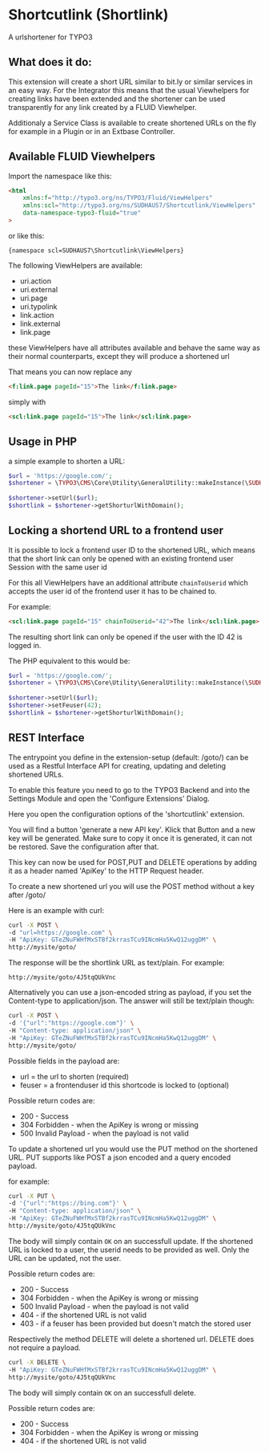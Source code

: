 # Shortcutlink (Shortlink) 

A urlshortener for TYPO3

## What does it do:

This extension will create a short URL similar to bit.ly or similar services in an easy way. For the Integrator this means that the usual Viewhelpers for creating links have been extended and the shortener can be used transparently for any link created by a FLUID Viewhelper.

Additionaly a Service Class is available to create shortened URLs on the fly for example in a Plugin or in an Extbase Controller.

## Available FLUID Viewhelpers

Import the namespace like this:


```html
<html
    xmlns:f="http://typo3.org/ns/TYPO3/Fluid/ViewHelpers"
    xmlns:scl="http://typo3.org/ns/SUDHAUS7/Shortcutlink/ViewHelpers"
    data-namespace-typo3-fluid="true"
>
``` 

or like this:

```
{namespace scl=SUDHAUS7\Shortcutlink\ViewHelpers}
```

The following ViewHelpers are available:

- uri.action
- uri.external
- uri.page
- uri.typolink
- link.action
- link.external
- link.page

these ViewHelpers have all attributes available and behave the same way as their normal counterparts, except they will produce a shortened url

That means you can now replace any 
```html
<f:link.page pageId="15">The link</f:link.page>
```
simply with
```html
<scl:link.page pageId="15">The link</scl:link.page>
```



## Usage in PHP

a simple example to shorten a URL:

```php
$url = 'https://google.com/';
$shortener = \TYPO3\CMS\Core\Utility\GeneralUtility::makeInstance(\SUDHAUS7\Shortcutlink\Service\ShortlinkService::class);
    
$shortener->setUrl($url);
$shortlink = $shortener->getShorturlWithDomain();
``` 

## Locking a shortend URL to a frontend user

It is possible to lock a frontend user ID to the shortened URL, which means that the short link can only be opened with an existing frontend user Session with the same user id

For this all ViewHelpers have an additional attribute `chainToUserid` which accepts the user id of the frontend user it has to be chained to.

For example:
```html
<scl:link.page pageId="15" chainToUserid="42">The link</scl:link.page>
```

The resulting short link can only be opened if the user with the ID 42 is logged in.

The PHP equivalent to this would be:

```php
$url = 'https://google.com/';
$shortener = \TYPO3\CMS\Core\Utility\GeneralUtility::makeInstance(\SUDHAUS7\Shortcutlink\Service\ShortlinkService::class);
    
$shortener->setUrl($url);
$shortener->setFeuser(42);
$shortlink = $shortener->getShorturlWithDomain();
``` 

## REST Interface

The entrypoint you define in the extension-setup (default: /goto/) can be used as a Restful Interface API for creating, updating and deleting shortened URLs.

To enable this feature you need to go to the TYPO3 Backend and into the Settings Module and open the 'Configure Extensions' Dialog.

Here you open the configuration options of the 'shortcutlink' extension.

You will find a button 'generate a new API key'. Klick that Button and a new key will be generated. Make sure to copy it once it is generated, it can not be restored. Save the configuration after that.

This key can now be used for POST,PUT and DELETE operations by adding it as a header named 'ApiKey' to the HTTP Request header.

To create a new shortened url you will use the POST method without a key after /goto/

Here is an example with curl:

```bash
curl -X POST \
-d "url=https://google.com" \
-H "ApiKey: GTeZNuFWHfMxSTBf2krrasTCu9INcmHa5KwQ12uggDM" \
http://mysite/goto/
```   
The response will be the shortlink URL as text/plain. For example:
```
http://mysite/goto/4J5tqQUkVnc
```

Alternatively you can use a json-encoded string as payload, if you set the Content-type to application/json. The answer will still be text/plain though:

```bash
curl -X POST \
-d '{"url":"https://google.com"}' \
-H "Content-type: application/json" \
-H "ApiKey: GTeZNuFWHfMxSTBf2krrasTCu9INcmHa5KwQ12uggDM" \
http://mysite/goto/
``` 

Possible fields in the payload are:
* url = the url to shorten (required)
* feuser = a frontenduser id this shortcode is locked to (optional)

Possible return codes are:
* 200 - Success
* 304 Forbidden - when the ApiKey is wrong or missing
* 500 Invalid Payload - when the payload is not valid

To update a shortened url you would use the PUT method on the shortened URL. PUT supports like POST a json encoded and a query encoded payload. 

for example:

```bash
curl -X PUT \
-d '{"url":"https://bing.com"}' \
-H "Content-type: application/json" \
-H "ApiKey: GTeZNuFWHfMxSTBf2krrasTCu9INcmHa5KwQ12uggDM" \
http://mysite/goto/4J5tqQUkVnc
```

The body will simply contain `OK` on an successfull update. If the shortened URL is locked to a user, the userid needs to be provided as well. Only the URL can be updated, not the user.

 Possible return codes are:
 * 200 - Success
 * 304 Forbidden - when the ApiKey is wrong or missing
 * 500 Invalid Payload - when the payload is not valid
 * 404 - if the shortened URL is not valid
 * 403 - if a feuser has been provided but doesn't match the stored user
 
 Respectively the method DELETE will delete a shortened url. DELETE does not require a payload.
 
 ```bash
 curl -X DELETE \
 -H "ApiKey: GTeZNuFWHfMxSTBf2krrasTCu9INcmHa5KwQ12uggDM" \
 http://mysite/goto/4J5tqQUkVnc
 ```
 
The body will simply contain `OK` on an successfull delete. 

 Possible return codes are:
 * 200 - Success
 * 304 Forbidden - when the ApiKey is wrong or missing
 * 404 - if the shortened URL is not valid

